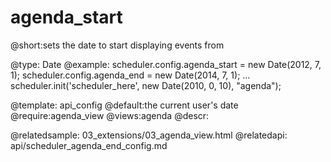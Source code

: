 agenda_start
=============
@short:sets the date to start displaying events from
	

@type: Date
@example:
scheduler.config.agenda_start = new Date(2012, 7, 1);
scheduler.config.agenda_end = new Date(2014, 7, 1);
...
scheduler.init('scheduler_here', new Date(2010, 0, 10), "agenda");

@template:	api_config
@default:the current user's date
@require:agenda_view
@views:agenda
@descr:


@relatedsample:
	03_extensions/03_agenda_view.html
@relatedapi:
	api/scheduler_agenda_end_config.md

